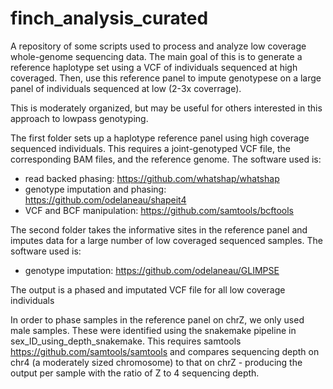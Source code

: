 # finch_analysis_curated
A repository of some scripts used to process and analyze low coverage whole-genome sequencing data. The main goal of this is to generate a reference haplotype set using a VCF of individuals sequenced at high coveraged. Then, use this reference panel to impute genotypese on a large panel of individuals sequenced at low (2-3x coverrage).

This is moderately organized, but may be useful for others interested in this approach to lowpass genotyping.

The first folder sets up a haplotype reference panel using high coverage sequenced individuals. This requires a joint-genotyped VCF file, the corresponding BAM files, and the reference genome. The software used is:
- read backed phasing: https://github.com/whatshap/whatshap
- genotype imputation and phasing: https://github.com/odelaneau/shapeit4
- VCF and BCF manipulation: https://github.com/samtools/bcftools

The second folder takes the informative sites in the reference panel and imputes data for a large number of low coveraged sequenced samples. The software used is:
- genotype imputation: https://github.com/odelaneau/GLIMPSE

The output is a phased and imputated VCF file for all low coverage individuals

In order to phase samples in the reference panel on chrZ, we only used male samples. These were identified using the snakemake pipeline in sex_ID_using_depth_snakemake. This requires samtools https://github.com/samtools/samtools and compares sequencing depth on chr4 (a moderately sized chromosome) to that on chrZ - producing the output per sample with the ratio of Z to 4 sequencing depth. 
